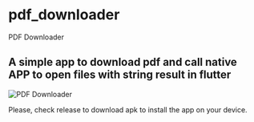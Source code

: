 # pdf_downloader

PDF Downloader

## A simple app to download pdf and call native APP to open files with string result in flutter

![PDF Downloader](assets/gifs/gif-pdf.gif "pdf-downloader")

Please, check release to download apk to install the app on your device.